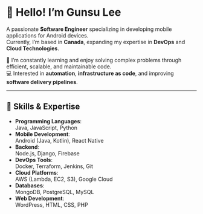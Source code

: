 # 👋 Hello! I’m Gunsu Lee  
A passionate **Software Engineer** specializing in developing mobile applications for Android devices.  
Currently, I’m based in **Canada**, expanding my expertise in **DevOps** and **Cloud Technologies**.

🌱 I’m constantly learning and enjoy solving complex problems through efficient, scalable, and maintainable code.  
💻 Interested in **automation**, **infrastructure as code**, and improving **software delivery pipelines**.

---

## 🚀 Skills & Expertise  
- **Programming Languages**:  
  Java, JavaScript, Python  
- **Mobile Development**:  
  Android (Java, Kotlin), React Native  
- **Backend**:  
  Node.js, Django, Firebase  
- **DevOps Tools**:  
  Docker, Terraform, Jenkins, Git  
- **Cloud Platforms**:  
  AWS (Lambda, EC2, S3), Google Cloud  
- **Databases**:  
  MongoDB, PostgreSQL, MySQL  
- **Web Development**:  
  WordPress, HTML, CSS, PHP  
